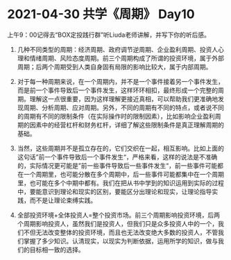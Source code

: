 # 2021-04-30 共学《周期》 Day10
上午9：00记得去“BOX定投践行群”听Liuda老师讲解，并写下你的听后感。

1. 几种不同类型的周期：经济周期、政府调节逆周期、企业盈利周期、投资人心理和情绪周期、风险态度周期。前三个周期构成了所谓的投资环境，属于外部周期；后两个周期受到人类自身固有局限的影响比较大，属于内部周期。

2. 对于每一种周期来说，在一个周期内，并不是一个事件接着另一个事件发生，而是前一个事件导致后一个事件发生，这样环环相扣，最终形成一个完整的周期。理解这一点很重要，因为这样理解更接近真相，可以帮助我们更准确地发现周期、分析周期、应对周期。另外，不同的周期有不同的特点，或者说不同的周期有不同的限制条件（在实际操作时的限制因素），比如影响企业盈利周期的因素中的经营杠杆和财务杠杆，详细了解这些限制条件是真正理解周期的基础。

3. 当然，这些周期并不是孤立存在的，它们交织在一起，相互影响。比如上面的这句话”前一个事件导致后一个事件发生“，严格来看，这样的说法是不准确的，实际情况更可能是”前一些事件导致后一些事件发生“，前一些事件可能都在一个周期里，也可能分散在多个周期中，后一些事件可能都集中在一个周期里，也可能在多个中期中都有。我们在把从书中学到的知识运用到实际的过程中，要能意识到理论和现实的区别，要能区分出理论和现实，让理论指导实践，而不是让理论束缚实践。

4. 全部投资环境+全体投资人=整个投资市场。前三个周期影响投资环境，后两个周期影响投资人，虽然我们是投资人，但我们只是众多投资人中的一个，我们不但无法改变整体的投资环境，而且也无法改变绝大多数的投资人，不管我们掌握了多少知识。认清现实，以现实为判断依据，运用所学的知识，做与我们的目标相一致的选择。

